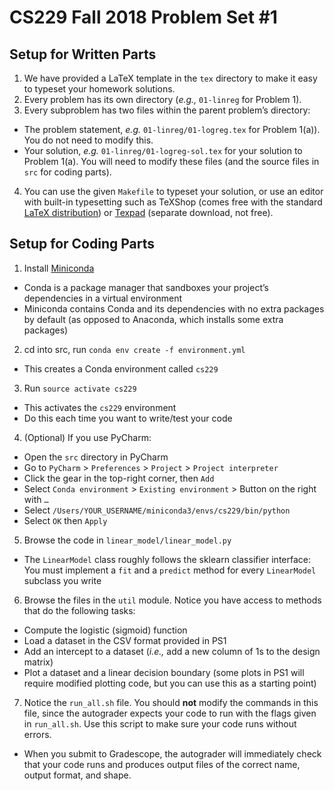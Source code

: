 # CS229 Fall 2018 Problem Set #1


## Setup for Written Parts

1. We have provided a LaTeX template in the `tex` directory to make it easy to typeset your homework solutions.
2. Every problem has its own directory (*e.g.,* `01-linreg` for Problem 1).
3. Every subproblem has two files within the parent problem’s directory:
  - The problem statement, *e.g.* `01-linreg/01-logreg.tex` for Problem 1(a)). You do not need to modify this.
  - Your solution, *e.g.* `01-linreg/01-logreg-sol.tex` for your solution to Problem 1(a). You will need to modify these files (and the source files in `src` for coding parts).
4. You can use the given `Makefile` to typeset your solution, or use an editor with built-in typesetting such as TeXShop (comes free with the standard [LaTeX distribution](https://www.latex-project.org/get/)) or [Texpad](https://www.texpad.com/) (separate download, not free).


## Setup for Coding Parts

1. Install [Miniconda](https://conda.io/docs/user-guide/install/index.html#regular-installation)
  - Conda is a package manager that sandboxes your project’s dependencies in a virtual environment
  - Miniconda contains Conda and its dependencies with no extra packages by default (as opposed to Anaconda, which installs some extra packages)
2. cd into src, run `conda env create -f environment.yml`
  - This creates a Conda environment called `cs229`
3. Run `source activate cs229`
  - This activates the `cs229` environment
  - Do this each time you want to write/test your code
4. (Optional) If you use PyCharm:
  - Open the `src` directory in PyCharm
  - Go to `PyCharm` > `Preferences` > `Project` > `Project interpreter`
  - Click the gear in the top-right corner, then `Add`
  - Select `Conda environment` > `Existing environment` > Button on the right with `…`
  - Select `/Users/YOUR_USERNAME/miniconda3/envs/cs229/bin/python`
  - Select `OK` then `Apply`
5. Browse the code in `linear_model/linear_model.py`
  - The `LinearModel` class roughly follows the sklearn classifier interface: You must implement a `fit` and a `predict` method for every `LinearModel` subclass you write
6. Browse the files in the `util` module. Notice you have access to methods that do the following tasks:
  - Compute the logistic (sigmoid) function
  - Load a dataset in the CSV format provided in PS1
  - Add an intercept to a dataset (*i.e.,* add a new column of 1s to the design matrix)
  - Plot a dataset and a linear decision boundary (some plots in PS1 will require modified plotting code, but you can use this as a starting point)
7. Notice the `run_all.sh` file. You should **not** modify the commands in this file, since the autograder expects your code to run with the flags given in `run_all.sh`. Use this script to make sure your code runs without errors.
  - When you submit to Gradescope, the autograder will immediately check that your code runs and produces output files of the correct name, output format, and shape.

